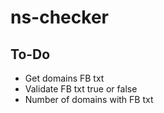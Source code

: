 # ns-checker


## To-Do

- Get domains FB txt
- Validate FB txt true or false
- Number of domains with FB txt

